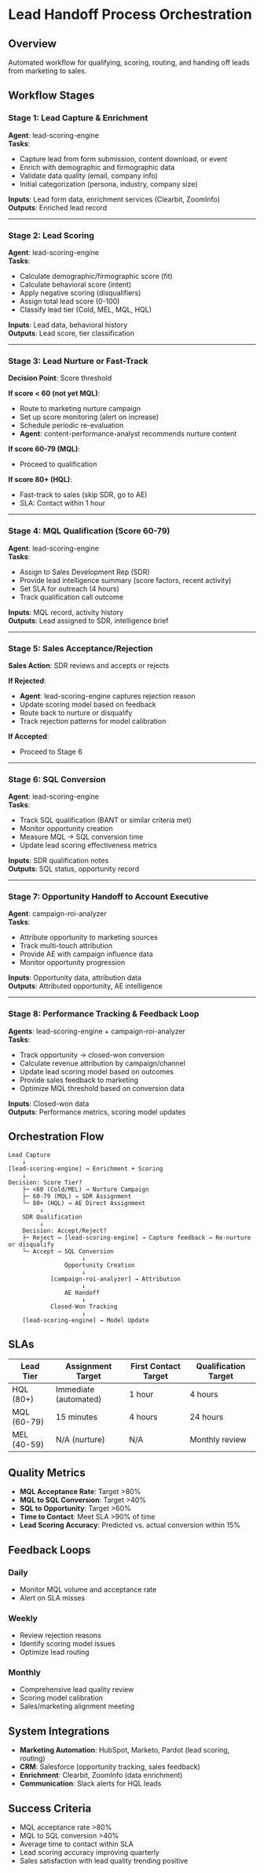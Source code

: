 # Lead Handoff Process Orchestration

## Overview
Automated workflow for qualifying, scoring, routing, and handing off leads from marketing to sales.

## Workflow Stages

### Stage 1: Lead Capture & Enrichment
**Agent**: lead-scoring-engine  
**Tasks**:
- Capture lead from form submission, content download, or event
- Enrich with demographic and firmographic data
- Validate data quality (email, company info)
- Initial categorization (persona, industry, company size)

**Inputs**: Lead form data, enrichment services (Clearbit, ZoomInfo)  
**Outputs**: Enriched lead record

---

### Stage 2: Lead Scoring
**Agent**: lead-scoring-engine  
**Tasks**:
- Calculate demographic/firmographic score (fit)
- Calculate behavioral score (intent)
- Apply negative scoring (disqualifiers)
- Assign total lead score (0-100)
- Classify lead tier (Cold, MEL, MQL, HQL)

**Inputs**: Lead data, behavioral history  
**Outputs**: Lead score, tier classification

---

### Stage 3: Lead Nurture or Fast-Track
**Decision Point**: Score threshold  

**If score < 60 (not yet MQL)**:
- Route to marketing nurture campaign
- Set up score monitoring (alert on increase)
- Schedule periodic re-evaluation
- **Agent**: content-performance-analyst recommends nurture content

**If score 60-79 (MQL)**:
- Proceed to qualification

**If score 80+ (HQL)**:
- Fast-track to sales (skip SDR, go to AE)
- SLA: Contact within 1 hour

---

### Stage 4: MQL Qualification (Score 60-79)
**Agent**: lead-scoring-engine  
**Tasks**:
- Assign to Sales Development Rep (SDR)
- Provide lead intelligence summary (score factors, recent activity)
- Set SLA for outreach (4 hours)
- Track qualification call outcome

**Inputs**: MQL record, activity history  
**Outputs**: Lead assigned to SDR, intelligence brief

---

### Stage 5: Sales Acceptance/Rejection
**Sales Action**: SDR reviews and accepts or rejects  

**If Rejected**:
- **Agent**: lead-scoring-engine captures rejection reason
- Update scoring model based on feedback
- Route back to nurture or disqualify
- Track rejection patterns for model calibration

**If Accepted**:
- Proceed to Stage 6

---

### Stage 6: SQL Conversion
**Agent**: lead-scoring-engine  
**Tasks**:
- Track SQL qualification (BANT or similar criteria met)
- Monitor opportunity creation
- Measure MQL → SQL conversion time
- Update lead scoring effectiveness metrics

**Inputs**: SDR qualification notes  
**Outputs**: SQL status, opportunity record

---

### Stage 7: Opportunity Handoff to Account Executive
**Agent**: campaign-roi-analyzer  
**Tasks**:
- Attribute opportunity to marketing sources
- Track multi-touch attribution
- Provide AE with campaign influence data
- Monitor opportunity progression

**Inputs**: Opportunity data, attribution data  
**Outputs**: Attributed opportunity, AE intelligence

---

### Stage 8: Performance Tracking & Feedback Loop
**Agents**: lead-scoring-engine + campaign-roi-analyzer  
**Tasks**:
- Track opportunity → closed-won conversion
- Calculate revenue attribution by campaign/channel
- Update lead scoring model based on outcomes
- Provide sales feedback to marketing
- Optimize MQL threshold based on conversion data

**Inputs**: Closed-won data  
**Outputs**: Performance metrics, scoring model updates

## Orchestration Flow

```
Lead Capture
    ↓
[lead-scoring-engine] → Enrichment + Scoring
    ↓
Decision: Score Tier?
    ├─ <60 (Cold/MEL) → Nurture Campaign
    ├─ 60-79 (MQL) → SDR Assignment
    └─ 80+ (HQL) → AE Direct Assignment
         ↓
    SDR Qualification
         ↓
    Decision: Accept/Reject?
    ├─ Reject → [lead-scoring-engine] → Capture feedback → Re-nurture or disqualify
    └─ Accept → SQL Conversion
                     ↓
                Opportunity Creation
                     ↓
            [campaign-roi-analyzer] → Attribution
                     ↓
                AE Handoff
                     ↓
            Closed-Won Tracking
                     ↓
    [lead-scoring-engine] → Model Update
```

## SLAs

| Lead Tier | Assignment Target | First Contact Target | Qualification Target |
|-----------|-------------------|---------------------|---------------------|
| HQL (80+) | Immediate (automated) | 1 hour | 4 hours |
| MQL (60-79) | 15 minutes | 4 hours | 24 hours |
| MEL (40-59) | N/A (nurture) | N/A | Monthly review |

## Quality Metrics

- **MQL Acceptance Rate**: Target >80%
- **MQL to SQL Conversion**: Target >40%
- **SQL to Opportunity**: Target >60%
- **Time to Contact**: Meet SLA >90% of time
- **Lead Scoring Accuracy**: Predicted vs. actual conversion within 15%

## Feedback Loops

### Daily
- Monitor MQL volume and acceptance rate
- Alert on SLA misses

### Weekly
- Review rejection reasons
- Identify scoring model issues
- Optimize lead routing

### Monthly
- Comprehensive lead quality review
- Scoring model calibration
- Sales/marketing alignment meeting

## System Integrations

- **Marketing Automation**: HubSpot, Marketo, Pardot (lead scoring, routing)
- **CRM**: Salesforce (opportunity tracking, sales feedback)
- **Enrichment**: Clearbit, ZoomInfo (data enrichment)
- **Communication**: Slack alerts for HQL leads

## Success Criteria

- MQL acceptance rate >80%
- MQL to SQL conversion >40%
- Average time to contact within SLA
- Lead scoring accuracy improving quarterly
- Sales satisfaction with lead quality trending positive
